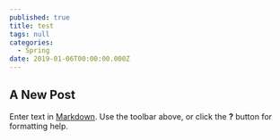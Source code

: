 ```yaml
---
published: true
title: test
tags: null
categories:
  - Spring
date: 2019-01-06T00:00:00.000Z
---
```

## A New Post

Enter text in [Markdown](http://daringfireball.net/projects/markdown/). Use the toolbar above, or click the **?** button for formatting help.
